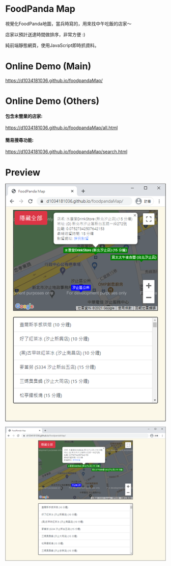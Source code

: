 # FoodPanda Map

視覺化FoodPanda地圖，當兵時寫的，用來找中午吃飯的店家～  

店家以預計送達時間做排序，非常方便 :)

純前端靜態網頁，使用JavaScript即時抓資料。

# Online Demo (Main)

https://d1034181036.github.io/foodpandaMap/  

# Online Demo (Others)

#### 包含未營業的店家: 
https://d1034181036.github.io/foodpandaMap/all.html  
#### 簡易搜尋功能: 
https://d1034181036.github.io/foodpandaMap/search.html  

# Preview

![preview1](reference/preview/img1.png)

![preview2](reference/preview/img2.png)